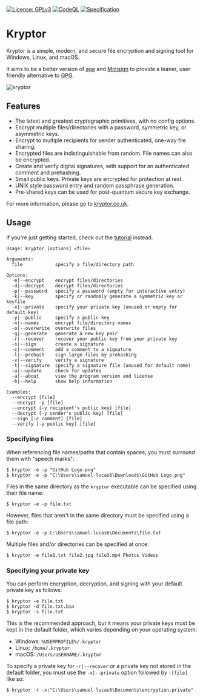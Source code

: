 [![License: GPLv3](https://img.shields.io/badge/License-GPLv3-blue.svg)](http://www.gnu.org/licenses/gpl-3.0)
[![CodeQL](https://github.com/samuel-lucas6/Kryptor/actions/workflows/codeql-analysis.yml/badge.svg)](https://github.com/samuel-lucas6/Kryptor/actions)
[![Specification](https://img.shields.io/badge/%23-specification-blueviolet)](https://www.kryptor.co.uk/specification)

# Kryptor

Kryptor is a simple, modern, and secure file encryption and signing tool for Windows, Linux, and macOS.

It aims to be a better version of [age](https://github.com/FiloSottile/age) and [Minisign](https://jedisct1.github.io/minisign/) to provide a leaner, user friendly alternative to [GPG](https://gnupg.org/).

![kryptor](https://user-images.githubusercontent.com/63159663/198125694-1826b817-8dd7-492a-9390-5b4215bc1d6a.gif)

## Features

- The latest and greatest cryptographic primitives, with no config options.
- Encrypt multiple files/directories with a password, symmetric key, or asymmetric keys.
- Encrypt to multiple recipients for sender authenticated, one-way file sharing.
- Encrypted files are indistinguishable from random. File names can also be encrypted.
- Create and verify digital signatures, with support for an authenticated comment and prehashing.
- Small public keys. Private keys are encrypted for protection at rest.
- UNIX style password entry and random passphrase generation.
- Pre-shared keys can be used for post-quantum secure key exchange.

For more information, please go to [kryptor.co.uk](https://www.kryptor.co.uk/).

## Usage

If you're just getting started, check out the [tutorial](https://www.kryptor.co.uk/tutorial) instead.

```
Usage: kryptor [options] <file>

Arguments:
  file            specify a file/directory path

Options:
  -e|--encrypt    encrypt files/directories
  -d|--decrypt    decrypt files/directories
  -p|--password   specify a password (empty for interactive entry)
  -k|--key        specify or randomly generate a symmetric key or keyfile
  -x|--private    specify your private key (unused or empty for default key)
  -y|--public     specify a public key
  -n|--names      encrypt file/directory names
  -o|--overwrite  overwrite files
  -g|--generate   generate a new key pair
  -r|--recover    recover your public key from your private key
  -s|--sign       create a signature
  -c|--comment    add a comment to a signature
  -l|--prehash    sign large files by prehashing
  -v|--verify     verify a signature
  -t|--signature  specify a signature file (unused for default name)
  -u|--update     check for updates
  -a|--about      view the program version and license
  -h|--help       show help information

Examples:
  --encrypt [file]
  --encrypt -p [file]
  --encrypt [-y recipient's public key] [file]
  --decrypt [-y sender's public key] [file]
  --sign [-c comment] [file]
  --verify [-y public key] [file]
```

### Specifying files

When referencing file names/paths that contain spaces, you must surround them with "speech marks":

```
$ kryptor -e -p "GitHub Logo.png"
$ kryptor -e -p "C:\Users\samuel-lucas6\Downloads\GitHub Logo.png"
```

Files in the same directory as the `kryptor` executable can be specified using their file name:

```
$ kryptor -e -p file.txt
```

However, files that aren't in the same directory must be specified using a file path:

```
$ kryptor -e -p C:\Users\samuel-lucas6\Documents\file.txt
```

Multiple files and/or directories can be specified at once:

```
$ kryptor -e file1.txt file2.jpg file3.mp4 Photos Videos
```

### Specifying your private key

You can perform encryption, decryption, and signing with your default private key as follows:

```
$ kryptor -e file.txt
$ kryptor -d file.txt.bin
$ kryptor -s file.txt
```

This is the recommended approach, but it means your private keys must be kept in the default folder, which varies depending on your operating system:

- Windows: `%USERPROFILE%/.kryptor`
- Linux: `/home/.kryptor`
- macOS: `/Users/USERNAME/.kryptor`

To specify a private key for `-r|--recover` or a private key not stored in the default folder, you must use the `-x|--private` option followed by `:[file]` like so:

```
$ kryptor -r -x:"C:\Users\samuel-lucas6\Documents\encryption.private"
```
